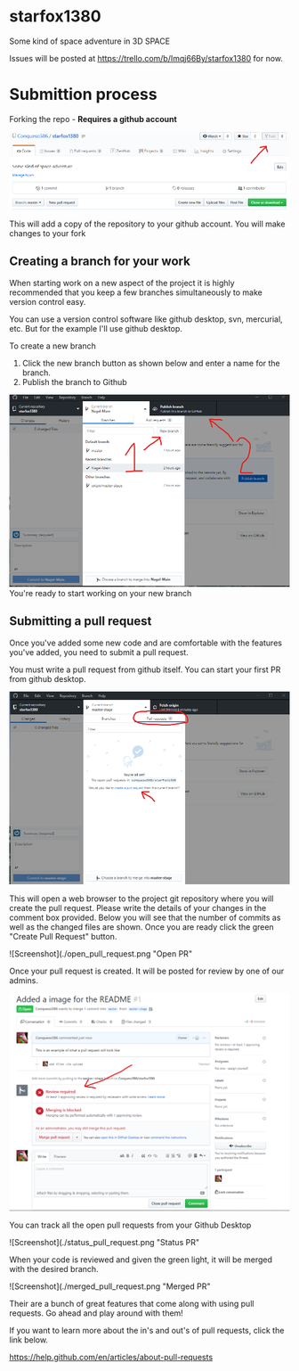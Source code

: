 # starfox1380
Some kind of space adventure in 3D SPACE

Issues will be posted at https://trello.com/b/Imqj66By/starfox1380 for now.

# Submittion process

Forking the repo - **Requires a github account**

![Screenshot](./fork_img.png "Forking")

This will add a copy of the repository to your github account. You will make changes to your fork 
   
## Creating a branch for your work
When starting work on a new aspect of the project it is highly recommended that you keep a few branches simultaneously to make version control easy.

You can use a version control software like github desktop, svn, mercurial, etc. But for the example I'll use github desktop.

To create a new branch

1. Click the new branch button as shown below and enter a name for the branch.
2. Publish the branch to Github

![Screenshot](./new_branch.png "New Branch")
You're ready to start working on your new branch

## Submitting a pull request

Once you've added some new code and are comfortable with the features you've added, you need to submit a pull request.

You must write a pull request from github itself. You can start your first PR from github desktop.

![Screenshot](./create_pull_request.png "Create PR")

This will open a web browser to the project git repository where you will create the pull request. Please write the details of your changes in the comment box provided. Below you will see that the number of commits as well as the changed files are shown. Once you are ready click the green "Create Pull Request" button.

![Screenshot](./open_pull_request.png "Open PR"

Once your pull request is created. It will be posted for review by one of our admins.

![Screenshot](./added_pull_request.png "Added PR")

You can track all the open pull requests from your Github Desktop

![Screenshot](./status_pull_request.png "Status PR"

When your code is reviewed and given the green light, it will be merged with the desired branch.

![Screenshot](./merged_pull_request.png "Merged PR"

Their are a bunch of great features that come along with using pull requests. Go ahead and play around with them!

If you want to learn more about the in's and out's of pull requests, click the link below.

https://help.github.com/en/articles/about-pull-requests
